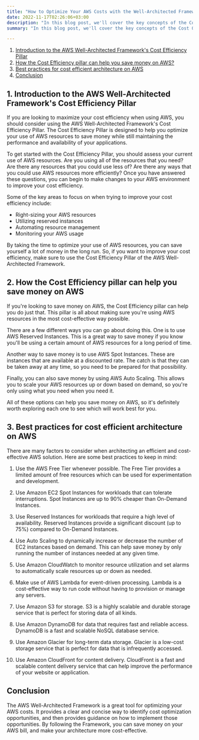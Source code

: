 ```yaml
---
title: "How to Optimize Your AWS Costs with the Well-Architected Framework"
date: 2022-11-17T02:26:06+03:00
description: "In this blog post, we'll cover the key concepts of the Cost Optimization pillar and provide some tips on how you can lower your AWS costs."
summary: "In this blog post, we'll cover the key concepts of the Cost Optimization pillar and provide some tips on how you can lower your AWS costs."

---
```



1. [Introduction to the AWS Well-Architected Framework's Cost Efficiency Pillar](https://wellarchitecture.cloud/posts/how-to-optimize-your-aws-costs-with-the-well-architected-framework/#1-introduction-to-the-aws-well-architected-frameworks-cost-efficiency-pillar)
1. [How the Cost Efficiency pillar can help you save money on AWS?](https://wellarchitecture.cloud/posts/how-to-optimize-your-aws-costs-with-the-well-architected-framework/#2-how-the-cost-efficiency-pillar-can-help-you-save-money-on-aws)
1. [Best practices for cost efficient architecture on AWS](https://wellarchitecture.cloud/posts/how-to-optimize-your-aws-costs-with-the-well-architected-framework/#3-best-practices-for-cost-efficient-architecture-on-aws)
1. [Conclusion](https://wellarchitecture.cloud/posts/how-to-optimize-your-aws-costs-with-the-well-architected-framework/#conclusion)



## 1. Introduction to the AWS Well-Architected Framework's Cost Efficiency Pillar
If you are looking to maximize your cost efficiency when using AWS, you should consider using the AWS Well-Architected Framework's Cost Efficiency Pillar. The Cost Efficiency Pillar is designed to help you optimize your use of AWS resources to save money while still maintaining the performance and availability of your applications.

To get started with the Cost Efficiency Pillar, you should assess your current use of AWS resources. Are you using all of the resources that you need? Are there any resources that you could use less of? Are there any ways that you could use AWS resources more efficiently? Once you have answered these questions, you can begin to make changes to your AWS environment to improve your cost efficiency.

Some of the key areas to focus on when trying to improve your cost efficiency include:

- Right-sizing your AWS resources
- Utilizing reserved instances
- Automating resource management
- Monitoring your AWS usage

By taking the time to optimize your use of AWS resources, you can save yourself a lot of money in the long run. So, if you want to improve your cost efficiency, make sure to use the Cost Efficiency Pillar of the AWS Well-Architected Framework.

## 2. How the Cost Efficiency pillar can help you save money on AWS
If you're looking to save money on AWS, the Cost Efficiency pillar can help you do just that. This pillar is all about making sure you're using AWS resources in the most cost-effective way possible.

There are a few different ways you can go about doing this. One is to use AWS Reserved Instances. This is a great way to save money if you know you'll be using a certain amount of AWS resources for a long period of time.

Another way to save money is to use AWS Spot Instances. These are instances that are available at a discounted rate. The catch is that they can be taken away at any time, so you need to be prepared for that possibility.

Finally, you can also save money by using AWS Auto Scaling. This allows you to scale your AWS resources up or down based on demand, so you're only using what you need when you need it.

All of these options can help you save money on AWS, so it's definitely worth exploring each one to see which will work best for you.

## 3. Best practices for cost efficient architecture on AWS

There are many factors to consider when architecting an efficient and cost-effective AWS solution. Here are some best practices to keep in mind:

1. Use the AWS Free Tier whenever possible. The Free Tier provides a limited amount of free resources which can be used for experimentation and development.

2. Use Amazon EC2 Spot Instances for workloads that can tolerate interruptions. Spot Instances are up to 90% cheaper than On-Demand Instances.

3. Use Reserved Instances for workloads that require a high level of availability. Reserved Instances provide a significant discount (up to 75%) compared to On-Demand Instances.

4. Use Auto Scaling to dynamically increase or decrease the number of EC2 instances based on demand. This can help save money by only running the number of instances needed at any given time.

5. Use Amazon CloudWatch to monitor resource utilization and set alarms to automatically scale resources up or down as needed.

6. Make use of AWS Lambda for event-driven processing. Lambda is a cost-effective way to run code without having to provision or manage any servers.

7. Use Amazon S3 for storage. S3 is a highly scalable and durable storage service that is perfect for storing data of all kinds.

8. Use Amazon DynamoDB for data that requires fast and reliable access. DynamoDB is a fast and scalable NoSQL database service.

9. Use Amazon Glacier for long-term data storage. Glacier is a low-cost storage service that is perfect for data that is infrequently accessed.

10. Use Amazon CloudFront for content delivery. CloudFront is a fast and scalable content delivery service that can help improve the performance of your website or application.

## Conclusion

The AWS Well-Architected Framework is a great tool for optimizing your AWS costs. It provides a clear and concise way to identify cost optimization opportunities, and then provides guidance on how to implement those opportunities. By following the Framework, you can save money on your AWS bill, and make your architecture more cost-effective.
